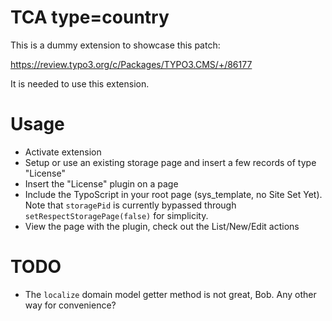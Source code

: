 # TCA type=country

This is a dummy extension to showcase this patch:

https://review.typo3.org/c/Packages/TYPO3.CMS/+/86177

It is needed to use this extension.

# Usage

* Activate extension
* Setup or use an existing storage page and insert a few records of type "License"
* Insert the "License" plugin on a page
* Include the TypoScript in your root page (sys_template, no Site Set Yet). Note that `storagePid` is currently bypassed through `setRespectStoragePage(false)` for simplicity.
* View the page with the plugin, check out the List/New/Edit actions

# TODO

* The `localize` domain model getter method is not great, Bob. Any other way for convenience?
